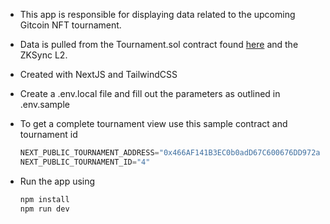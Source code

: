 - This app is responsible for displaying data related to the upcoming Gitcoin NFT tournament.
- Data is pulled from the Tournament.sol contract found [here](https://github.com/upstateinteractive/gitcoin-nft-tournament) and the ZKSync L2.
- Created with NextJS and TailwindCSS

- Create a .env.local file and fill out the parameters as outlined in .env.sample
- To get a complete tournament view use this sample contract and tournament id

    ```jsx
    NEXT_PUBLIC_TOURNAMENT_ADDRESS="0x466AF141B3EC0b0adD67C600676DD972ab464515"
    NEXT_PUBLIC_TOURNAMENT_ID="4"
    ```

- Run the app using

    ```jsx
    npm install
    npm run dev
    ```
